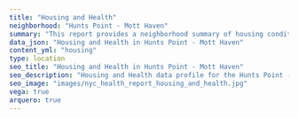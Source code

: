 ```yaml
---
title: "Housing and Health"
neighborhood: "Hunts Point - Mott Haven"
summary: "This report provides a neighborhood summary of housing conditions and related health outcomes. It also describes population characteristics that can increase vulnerability to housing hazards."
data_json: "Housing and Health in Hunts Point - Mott Haven"
content_yml: "housing"
type: location
seo_title: "Housing and Health in Hunts Point - Mott Haven"
seo_description: "Housing and Health data profile for the Hunts Point - Mott Haven neighborhood of NYC."
seo_image: "images/nyc_health_report_housing_and_health.jpg"
vega: true
arquero: true
---
```

